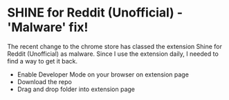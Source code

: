 # SHINE for Reddit (Unofficial) - 'Malware' fix!
The recent change to the chrome store has classed the extension Shine for Reddit (Unofficial) as malware. Since I use the extension daily, I needed to find a way to get it back.

- Enable Developer Mode on your browser on extension page
- Download the repo
- Drag and drop folder into extension page

